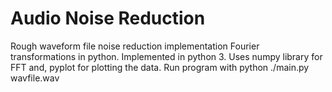 # Audio Noise Reduction
Rough waveform file noise reduction implementation Fourier transformations in python.
Implemented in python 3.
Uses numpy library for FFT and, pyplot for plotting the data.
Run program with python ./main.py wavfile.wav